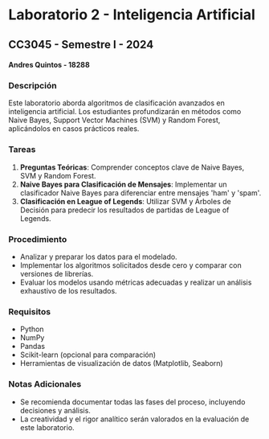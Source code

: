 # Laboratorio 2 - Inteligencia Artificial
## CC3045 - Semestre I - 2024
#### Andres Quintos - 18288
### Descripción
Este laboratorio aborda algoritmos de clasificación avanzados en inteligencia artificial. Los estudiantes profundizarán en métodos como Naive Bayes, Support Vector Machines (SVM) y Random Forest, aplicándolos en casos prácticos reales.

### Tareas
1. **Preguntas Teóricas**: Comprender conceptos clave de Naive Bayes, SVM y Random Forest.
2. **Naive Bayes para Clasificación de Mensajes**: Implementar un clasificador Naive Bayes para diferenciar entre mensajes 'ham' y 'spam'.
3. **Clasificación en League of Legends**: Utilizar SVM y Árboles de Decisión para predecir los resultados de partidas de League of Legends.

### Procedimiento
- Analizar y preparar los datos para el modelado.
- Implementar los algoritmos solicitados desde cero y comparar con versiones de librerías.
- Evaluar los modelos usando métricas adecuadas y realizar un análisis exhaustivo de los resultados.

### Requisitos
- Python
- NumPy
- Pandas
- Scikit-learn (opcional para comparación)
- Herramientas de visualización de datos (Matplotlib, Seaborn)

### Notas Adicionales
- Se recomienda documentar todas las fases del proceso, incluyendo decisiones y análisis.
- La creatividad y el rigor analítico serán valorados en la evaluación de este laboratorio.
